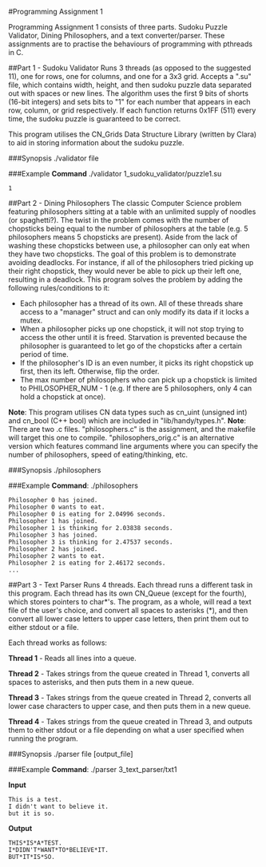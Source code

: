 #Programming Assignment 1

Programming Assignment 1 consists of three parts. Sudoku Puzzle Validator, Dining Philosophers, and a text converter/parser.
These assignments are to practise the behaviours of programming with pthreads in C.

##Part 1 - Sudoku Validator
Runs 3 threads (as opposed to the suggested 11), one for rows, one for columns, and one for a 3x3 grid. Accepts a ".su" file, which contains width, height, and then sudoku puzzle data separated out with spaces or new lines. The algorithm uses the first 9 bits of shorts (16-bit integers) and sets bits to "1" for each number that appears in each row, column, or grid respectively. If each function returns 0x1FF (511) every time, the sudoku puzzle is guaranteed to be correct.

This program utilises the CN\_Grids Data Structure Library (written by Clara) to aid in storing information about the sudoku puzzle.

###Synopsis
./validator file

###Example
**Command** ./validator 1\_sudoku\_validator/puzzle1.su
```
1
```

##Part 2 - Dining Philosophers
The classic Computer Science problem featuring philosophers sitting at a table with an unlimited supply of noodles (or spaghetti?). The twist in the problem comes with the number of chopsticks being equal to the number of philosophers at the table (e.g. 5 philosophers means 5 chopsticks are present). Aside from the lack of washing these chopsticks between use, a philosopher can only eat when they have two chopsticks. The goal of this problem is to demonstrate avoiding deadlocks. For instance, if all of the philosophers tried picking up their right chopstick, they would never be able to pick up their left one, resulting in a deadlock. This program solves the problem by adding the following rules/conditions to it:

+ Each philosopher has a thread of its own. All of these threads share access to a "manager" struct and can only modify its data if it locks a mutex.
+ When a philosopher picks up one chopstick, it will not stop trying to access the other until it is freed. Starvation is prevented because the philosopher is guaranteed to let go of the chopsticks after a certain period of time.
+ If the philosopher's ID is an even number, it picks its right chopstick up first, then its left. Otherwise, flip the order.
+ The max number of philosophers who can pick up a chopstick is limited to PHILOSOPHER\_NUM - 1 (e.g. If there are 5 philosophers, only 4 can hold a chopstick at once).

**Note**: This program utilises CN data types such as cn\_uint (unsigned int) and cn\_bool (C++ bool) which are included in "lib/handy/types.h".
**Note**: There are two .c files. "philosophers.c" is the assignment, and the makefile will target this one to compile. "philosophers\_orig.c" is an alternative version which features command line arguments where you can specify the number of philosophers, speed of eating/thinking, etc.

###Synopsis
./philosophers

###Example
**Command**: ./philosophers
```
Philosopher 0 has joined.
Philosopher 0 wants to eat.
Philosopher 0 is eating for 2.04996 seconds.
Philosopher 1 has joined.
Philosopher 1 is thinking for 2.03838 seconds.
Philosopher 3 has joined.
Philosopher 3 is thinking for 2.47537 seconds.
Philosopher 2 has joined.
Philosopher 2 wants to eat.
Philosopher 2 is eating for 2.46172 seconds.
...
```

##Part 3 - Text Parser
Runs 4 threads. Each thread runs a different task in this program. Each thread has its own CN\_Queue (except for the fourth), which stores pointers to char\*'s. The program, as a whole, will read a text file of the user's choice, and convert all spaces to asterisks (\*), and then convert all lower case letters to upper case letters, then print them out to either stdout or a file.

Each thread works as follows:

**Thread 1** - Reads all lines into a queue.

**Thread 2** - Takes strings from the queue created in Thread 1, converts all spaces to asterisks, and then puts them in a new queue.

**Thread 3** - Takes strings from the queue created in Thread 2, converts all lower case characters to upper case, and then puts them in a new queue.

**Thread 4** - Takes strings from the queue created in Thread 3, and outputs them to either stdout or a file depending on what a user specified when running the program.

###Synopsis
./parser file [output\_file]

###Example
**Command**: ./parser 3\_text\_parser/txt1

**Input**
```
This is a test.
I didn't want to believe it.
but it is so.
```

**Output**
```
THIS*IS*A*TEST.
I*DIDN'T*WANT*TO*BELIEVE*IT.
BUT*IT*IS*SO.
```
